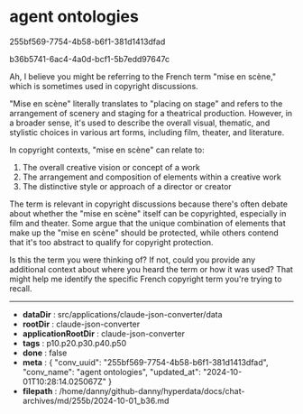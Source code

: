 # agent ontologies

255bf569-7754-4b58-b6f1-381d1413dfad

b36b5741-6ac4-4a0d-bcf1-5b7edd97647c

 Ah, I believe you might be referring to the French term "mise en scène," which is sometimes used in copyright discussions.

"Mise en scène" literally translates to "placing on stage" and refers to the arrangement of scenery and staging for a theatrical production. However, in a broader sense, it's used to describe the overall visual, thematic, and stylistic choices in various art forms, including film, theater, and literature.

In copyright contexts, "mise en scène" can relate to:

1. The overall creative vision or concept of a work
2. The arrangement and composition of elements within a creative work
3. The distinctive style or approach of a director or creator

The term is relevant in copyright discussions because there's often debate about whether the "mise en scène" itself can be copyrighted, especially in film and theater. Some argue that the unique combination of elements that make up the "mise en scène" should be protected, while others contend that it's too abstract to qualify for copyright protection.

Is this the term you were thinking of? If not, could you provide any additional context about where you heard the term or how it was used? That might help me identify the specific French copyright term you're trying to recall.

---

* **dataDir** : src/applications/claude-json-converter/data
* **rootDir** : claude-json-converter
* **applicationRootDir** : claude-json-converter
* **tags** : p10.p20.p30.p40.p50
* **done** : false
* **meta** : {
  "conv_uuid": "255bf569-7754-4b58-b6f1-381d1413dfad",
  "conv_name": "agent ontologies",
  "updated_at": "2024-10-01T10:28:14.025067Z"
}
* **filepath** : /home/danny/github-danny/hyperdata/docs/chat-archives/md/255b/2024-10-01_b36.md